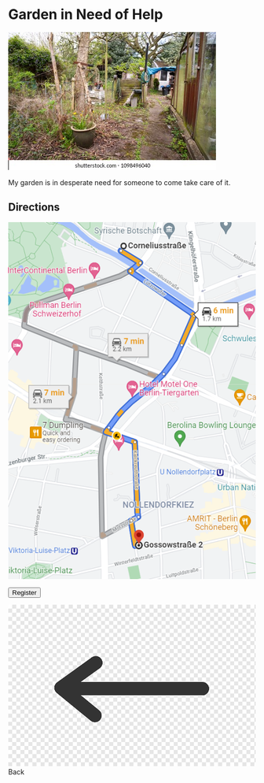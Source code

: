 # Garden in Need of Help

![job](../imgs/jobimg.jpg)

My garden is in desperate need for someone to come take care of it.

## Directions
![path](../imgs/jobpath.PNG)

<button onclick="window.location.href='./jobreg';">Register</button>

<div>
<a href="map">
<img src="../imgs/backarrow.png" alt="Back" class="backarrow">
</a>
</div>
<div class="map"> Back </div>